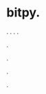 # bitpy.
.
.
.
.












.






















































.
























.



























.




























































